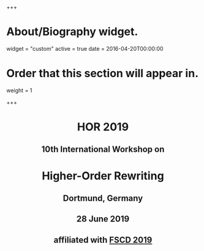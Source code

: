 +++
# About/Biography widget.
widget = "custom"
active = true
date = 2016-04-20T00:00:00

# Order that this section will appear in.
weight = 1



+++
<!-- ovde treba da ide podnaslov 10th verovatno kao novi widget,
affiliated i fscd na bude link-->
# <center>**HOR 2019**</center>
## <center>**10th International Workshop on**</center>
# <center>**Higher-Order Rewriting**</center>
## <center>**Dortmund, Germany**</center>
## <center>**28 June 2019**</center>
## <center>**affiliated with [FSCD 2019]**</center>

[FSCD 2019]:http://easyconferences.eu/fscd2019/
